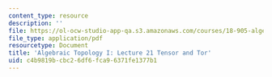 ```yaml
---
content_type: resource
description: ''
file: https://ol-ocw-studio-app-qa.s3.amazonaws.com/courses/18-905-algebraic-topology-i-fall-2016/c4b9819bcbc26df6fca96371fe1377b1_MIT18_905F16_lec21.pdf
file_type: application/pdf
resourcetype: Document
title: 'Algebraic Topology I: Lecture 21 Tensor and Tor'
uid: c4b9819b-cbc2-6df6-fca9-6371fe1377b1
---
```


